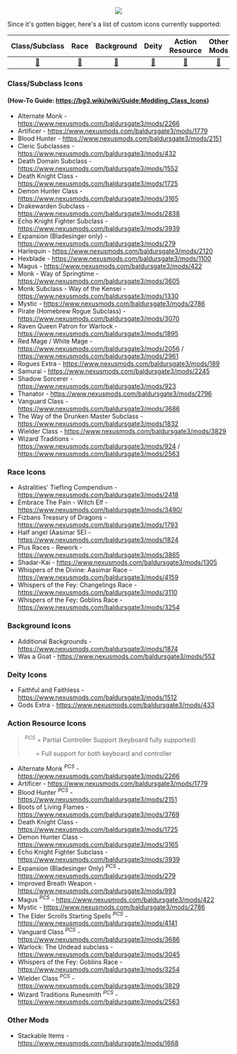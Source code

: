 
<p align="middle">
  <img src="https://i.imgur.com/6Zso95t.png">
</p>

Since it's gotten bigger, here's a list of custom icons currently supported:

| Class/Subclass | Race | Background | Deity | Action Resource | Other Mods |
| :---: | :---: | :---: | :---: | :---: | :---: |
| [🔗](#classsubclass-icons) | [🔗](#race-icons) | [🔗](#background-icons) | [🔗](#deity-icons) | [🔗](#action-resource-icons) | [🔗](#other-mods) |


### Class/Subclass Icons
#### (How-To Guide: https://bg3.wiki/wiki/Guide:Modding_Class_Icons)

- Alternate Monk - https://www.nexusmods.com/baldursgate3/mods/2266
- Artificer - https://www.nexusmods.com/baldursgate3/mods/1779
- Blood Hunter - https://www.nexusmods.com/baldursgate3/mods/2151
- Cleric Subclasses - https://www.nexusmods.com/baldursgate3/mods/432
- Death Domain Subclass - https://www.nexusmods.com/baldursgate3/mods/1552
- Death Knight Class - https://www.nexusmods.com/baldursgate3/mods/1725
- Demon Hunter Class - https://www.nexusmods.com/baldursgate3/mods/3165
- Drakewarden Subclass - https://www.nexusmods.com/baldursgate3/mods/2838
- Echo Knight Fighter Subclass - https://www.nexusmods.com/baldursgate3/mods/3939
- Expansion (Bladesinger only) - https://www.nexusmods.com/baldursgate3/mods/279
- Harlequin - https://www.nexusmods.com/baldursgate3/mods/2120
- Hexblade - https://www.nexusmods.com/baldursgate3/mods/1100
- Magus - https://www.nexusmods.com/baldursgate3/mods/422
- Monk - Way of Springtime - https://www.nexusmods.com/baldursgate3/mods/3605
- Monk Subclass - Way of the Kensei - https://www.nexusmods.com/baldursgate3/mods/1330
- Mystic - https://www.nexusmods.com/baldursgate3/mods/2786
- Pirate (Homebrew Rogue Subclass) - https://www.nexusmods.com/baldursgate3/mods/3070
- Raven Queen Patron for Warlock - https://www.nexusmods.com/baldursgate3/mods/1895
- Red Mage / White Mage - https://www.nexusmods.com/baldursgate3/mods/2056 / https://www.nexusmods.com/baldursgate3/mods/2961
- Rogues Extra - https://www.nexusmods.com/baldursgate3/mods/189
- Samurai - https://www.nexusmods.com/baldursgate3/mods/2245
- Shadow Sorcerer - https://www.nexusmods.com/baldursgate3/mods/923
- Thanator - https://www.nexusmods.com/baldursgate3/mods/2796
- Vanguard Class - https://www.nexusmods.com/baldursgate3/mods/3686
- The Way of the Drunken Master Subclass - https://www.nexusmods.com/baldursgate3/mods/1832
- Wielder Class - https://www.nexusmods.com/baldursgate3/mods/3829
- Wizard Traditions - https://www.nexusmods.com/baldursgate3/mods/924 / https://www.nexusmods.com/baldursgate3/mods/2563


### Race Icons
- Astralities' Tiefling Compendium - https://www.nexusmods.com/baldursgate3/mods/2418
- Embrace The Pain - Witch Elf - https://www.nexusmods.com/baldursgate3/mods/3490/
- Fizbans Treasury of Dragons - https://www.nexusmods.com/baldursgate3/mods/1793
- Half angel (Aasimar 5E) - https://www.nexusmods.com/baldursgate3/mods/1824
- Plus Races - Rework - https://www.nexusmods.com/baldursgate3/mods/3865
- Shadar-Kai - https://www.nexusmods.com/baldursgate3/mods/1305
- Whispers of the Divine: Aasimar Race - https://www.nexusmods.com/baldursgate3/mods/4159
- Whispers of the Fey: Changelings Race - https://www.nexusmods.com/baldursgate3/mods/3110
- Whispers of the Fey: Goblins Race - https://www.nexusmods.com/baldursgate3/mods/3254


### Background Icons
- Additional Backgrounds - https://www.nexusmods.com/baldursgate3/mods/1874
- Was a Goat - https://www.nexusmods.com/baldursgate3/mods/552

### Deity Icons
- Faithful and Faithless - https://www.nexusmods.com/baldursgate3/mods/1512
- Gods Extra - https://www.nexusmods.com/baldursgate3/mods/433

### Action Resource Icons

> <sup>*PCS*</sup> = Partial Controller Support (keyboard fully supported)
>
> ⠀⠀ = Full support for both keyboard and controller

- Alternate Monk <sup>*PCS*</sup> - https://www.nexusmods.com/baldursgate3/mods/2266
- Artificer - https://www.nexusmods.com/baldursgate3/mods/1779
- Blood Hunter <sup>*PCS*</sup> - https://www.nexusmods.com/baldursgate3/mods/2151
- Boots of Living Flames - https://www.nexusmods.com/baldursgate3/mods/3769
- Death Knight Class - https://www.nexusmods.com/baldursgate3/mods/1725
- Demon Hunter Class - https://www.nexusmods.com/baldursgate3/mods/3165
- Echo Knight Fighter Subclass - https://www.nexusmods.com/baldursgate3/mods/3939
- Expansion (Bladesinger Only) <sup>*PCS*</sup> - https://www.nexusmods.com/baldursgate3/mods/279
- Improved Breath Weapon - https://www.nexusmods.com/baldursgate3/mods/993
- Magus <sup>*PCS*</sup> - https://www.nexusmods.com/baldursgate3/mods/422
- Mystic - https://www.nexusmods.com/baldursgate3/mods/2786
- The Elder Scrolls Starting Spells <sup>*PCS*</sup> - https://www.nexusmods.com/baldursgate3/mods/4141
- Vanguard Class <sup>*PCS*</sup> - https://www.nexusmods.com/baldursgate3/mods/3686
- Warlock: The Undead subclass - https://www.nexusmods.com/baldursgate3/mods/3045
- Whispers of the Fey: Goblins Race - https://www.nexusmods.com/baldursgate3/mods/3254
- Wielder Class <sup>*PCS*</sup> - https://www.nexusmods.com/baldursgate3/mods/3829
- Wizard Traditions Runesmith <sup>*PCS*</sup> - https://www.nexusmods.com/baldursgate3/mods/2563

### Other Mods
- Stackable Items - https://www.nexusmods.com/baldursgate3/mods/1668
